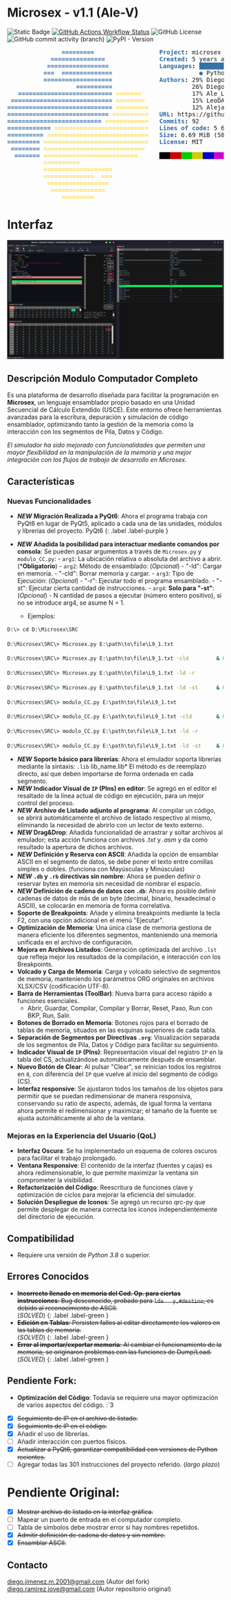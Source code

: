 # Microsex - v1.1 (Ale-V)

![Static Badge](https://img.shields.io/badge/VERSION-v1.1_rev2-brightgreen?style=for-the-badge&logo=json&logoColor=black&label=VERSION&labelColor=white&color=brightgreen)
[![GitHub Actions Workflow Status](https://img.shields.io/github/actions/workflow/status/LeoDAJM/microsex/.github%2Fworkflows%2Fpython-package.yml?branch=master&style=for-the-badge&logo=python&logoColor=white&label=Python%203.8%2B&labelColor=101010)](https://www.python.org/downloads/)
![GitHub License](https://img.shields.io/github/license/LeoDAJM/microsex?style=for-the-badge&logo=conventionalcommits&logoColor=white&label=Licence&labelColor=101010&color=orange)
![GitHub commit activity (branch)](https://img.shields.io/github/commit-activity/w/LeoDAJM/microsex/pyqt6?style=for-the-badge&logo=comma&logoColor=white&label=Commits&labelColor=101010)
![PyPI - Version](https://img.shields.io/pypi/v/pyqt6?style=for-the-badge&logo=qt&logoColor=white&label=PyQt6&labelColor=101010)

<pre><font color="#2F69A2"><b>               =========</b></font>                  <font color="#2F69A2"><b>Project</b></font><b>:</b> microsex (4 branches)
<font color="#2F69A2"><b>            ===============</b></font>               <font color="#2F69A2"><b>Created</b></font><b>:</b> 5 years ago
<font color="#2F69A2"><b>           =================</b></font>              <font color="#2F69A2"><b>Languages</b></font><b>:</b> <span style="background-color:#3572A5">                         </span><span style="background-color:#083FA1"> </span>
<font color="#2F69A2"><b>          ===  ==============</b></font>                        <font color="#3572A5">●</font> Python (95.2 %) <font color="#083FA1">●</font> Markdown (4.8 %)
<font color="#2F69A2"><b>          ===================</b></font>             <font color="#2F69A2"><b>Authors</b></font><b>:</b> 29% Diego Ramírez 27
<font color="#2F69A2"><b>                   ==========</b></font>                      26% Diego Ramirez 24
<font color="#2F69A2"><b>   ========================== </b></font><font color="#FFD940"><b>=======</b></font>              17% Ale_Linux 16
<font color="#2F69A2"><b> ============================ </b></font><font color="#FFD940"><b>========</b></font>             15% LeoDAJM 14
<font color="#2F69A2"><b>============================= </b></font><font color="#FFD940"><b>=========</b></font>            12% Alejandro ;) 11
<font color="#2F69A2"><b>============================ </b></font><font color="#FFD940"><b>==========</b></font>   <font color="#2F69A2"><b>URL</b></font><b>:</b> https://github.com/LeoDAJM/microsex
<font color="#2F69A2"><b>========================== </b></font><font color="#FFD940"><b>============</b></font>   <font color="#2F69A2"><b>Commits</b></font><b>:</b> 92
<font color="#2F69A2"><b>============ </b></font><font color="#FFD940"><b>==========================</b></font>   <font color="#2F69A2"><b>Lines of code</b></font><b>:</b> 5 625
<font color="#2F69A2"><b>========== </b></font><font color="#FFD940"><b>============================</b></font>   <font color="#2F69A2"><b>Size</b></font><b>:</b> 6.69 MiB (58 files)
<font color="#2F69A2"><b>========= </b></font><font color="#FFD940"><b>=============================</b></font>   <font color="#2F69A2"><b>License</b></font><b>:</b> MIT
<font color="#2F69A2"><b> ======== </b></font><font color="#FFD940"><b>============================</b></font>    
<font color="#2F69A2"><b>  ======= </b></font><font color="#FFD940"><b>==========================</b></font>      <span style="background-color:#000000">   </span><span style="background-color:#CD0000">   </span><span style="background-color:#00CD00">   </span><span style="background-color:#CDCD00">   </span><span style="background-color:#0000CD">   </span><span style="background-color:#CD00CD">   </span><span style="background-color:#00CDCD">   </span><span style="background-color:#FAEBD7">   </span>
<font color="#FFD940"><b>          ==========</b></font>                   
<font color="#FFD940"><b>          ===================</b></font>          
<font color="#FFD940"><b>          ==============  ===</b></font>          
<font color="#FFD940"><b>           =================</b></font>           
<font color="#FFD940"><b>            ===============</b></font>            
<font color="#FFD940"><b>               =========</b></font>               
</pre>

# Interfaz

![Poster_UI](__img/poster.png?raw=true)

## Descripción Modulo Computador Completo

Es una plataforma de desarrollo diseñada para facilitar la programación en **Microsex**, un lenguaje ensamblador propio basado en una Unidad Secuencial de Cálculo Extendido (USCE). Este entorno ofrece herramientas avanzadas para la escritura, depuración y simulación de código ensamblador, optimizando tanto la gestión de la memoria como la interacción con los segmentos de Pila, Datos y Código.

*El simulador ha sido mejorado con funcionalidades que permiten una mayor flexibilidad en la manipulación de la memoria y una mejor integración con los flujos de trabajo de desarrollo en Microsex.*

## Características

### **Nuevas Funcionalidades**

- ***NEW*** **Migración Realizada a PyQt6**: Ahora el programa trabaja con PyQt6 en lugar de PyQt5, aplicado a cada una de las unidades, módulos y librerías del proyecto.
PyQt6
{: .label .label-purple }

- ***NEW*** **Añadida la posibilidad para interactuar mediante comandos por consola**: Se pueden pasar argumentos a través de `Microsex.py` y `modulo_CC.py`:
        - `arg1`: La ubicación relativa o absoluta del archivo a abrir. (***Obligatorio**)
        - `arg2`: Método de ensamblado: (*Opcional*)
            - "-ld": Cargar en memoria.
            - "-cld": Borrar memoria y cargar.
        - `arg3`: Tipo de Ejecución: (*Opcional*)
            - "-r": Ejecutar todo el programa ensamblado.
            - "-st": Ejecutar cierta cantidad de instrucciones.
        - `arg4`: **Solo para "-st"**: (*Opcional*)
            - N cantidad de pasos a ejecutar (número entero positivo), si no se introduce arg4, se asume N = 1.
        
    - Ejemplos:
``` cmd
D:\> cd D:\Microsex\SRC

D:\Microsex\SRC\> Microsex.py E:\path\to\file\L9_1.txt

D:\Microsex\SRC\> Microsex.py E:\path\to\file\L9_1.txt -cld         & REM o -ld

D:\Microsex\SRC\> Microsex.py E:\path\to\file\L9_1.txt -ld -r 

D:\Microsex\SRC\> Microsex.py E:\path\to\file\L9_1.txt -ld -st      & REM o -st 5

D:\Microsex\SRC\> modulo_CC.py E:\path\to\file\L9_1.txt

D:\Microsex\SRC\> modulo_CC.py E:\path\to\file\L9_1.txt -cld        & REM o -ld

D:\Microsex\SRC\> modulo_CC.py E:\path\to\file\L9_1.txt -ld -r 

D:\Microsex\SRC\> modulo_CC.py E:\path\to\file\L9_1.txt -ld -st     & REM o -st 5

```

- ***NEW*** **Soporte básico para librerías**: Ahora el emulador soporta librerías mediante la sintaxis:
            `.lib` lib_name.lib*
El método es de reemplazo directo, así que deben importarse de forma ordenada en cada segmento.
- ***NEW*** **Indicador Visual de `IP` (PIns) en editor**: Se agregó en el editor el resaltado de la línea actual de código en ejecución, para un mejor control del proceso.
- ***NEW*** **Archivo de Listado adjunto al programa**: Al compilar un código, se abrirá automáticamente el archivo de listado respectivo al mismo, eliminando la necesidad de abrirlo con un lector de texto externo.
- ***NEW*** **Drag&Drop**: Añadida funcionalidad de arrastrar y soltar archivos al emulador; esta acción funciona con archivos *.txt* y *.asm* y da como resultado la apertura de dichos archivos.
- ***NEW*** **Definición y Reserva con ASCII**: Añadida la opción de ensamblar ASCII en el segmento de datos, se debe poner el texto entre comillas simples o dobles. (funciona con Mayúsculas y Minúsculas)
- ***NEW*** **`.db` y `.rb` directivas sin nombre**: Ahora se pueden definir o reservar bytes en memoria sin necesidad de nombrar el espacio.
- ***NEW*** **Definición de cadena de datos con `.db`**: Ahora es posible definir cadenas de datos de más de un byte (decimal, binario, hexadecimal o ASCII), se colocarán en memoria de forma correlativa.
- **Soporte de Breakpoints**: Añade y elimina breakpoints mediante la tecla F2, con una opción adicional en el menú "Ejecutar".
- **Optimización de Memoria**: Una única clase de memoria gestiona de manera eficiente los diferentes segmentos, manteniendo una memoria unificada en el archivo de configuración.
- **Mejora en Archivos Listados**: Generación optimizada del archivo `.lst` que refleja mejor los resultados de la compilación, e interacción con los Breakpoints.
- **Volcado y Carga de Memoria**: Carga y volcado selectivo de segmentos de memoria, manteniendo los parámetros ORG originales en archivos XLSX/CSV (codificación UTF-8).
- **Barra de Herramientas (ToolBar)**: Nueva barra para acceso rápido a funciones esenciales.
    - Abrir, Guardar, Compilar, Compilar y Borrar, Reset, Paso, Run con BKP, Run, Salir.
- **Botones de Borrado en Memoria**: Botones rojos para el borrado de tablas de memoria, situados en las esquinas superiores de cada tabla.
- **Separación de Segmentos por Directivas `.org`**: Visualización separada de los segmentos de Pila, Datos y Código para facilitar su seguimiento.
- **Indicador Visual de `IP` (PIns)**: Representación visual del registro `IP` en la tabla del CS, actualizándose automáticamente después de ensamblar.
- **Nuevo Botón de Clear**: Al pulsar "Clear", se reinician todos los registros en `0`, con diferencia del `IP` que vuelve al inicio del segmento de código (CS).
- **Interfaz responsive**: Se ajustaron todos los tamaños de los objetos para permitir que se puedan redimensionar de manera responsiva, conservando su ratio de aspecto, además, de igual forma la ventana ahora permite el redimensionar y maximizar; el tamaño de la fuente se ajusta automáticamente al alto de la ventana. 

### **Mejoras en la Experiencia del Usuario (QoL)**
- **Interfaz Oscura**: Se ha implementado un esquema de colores oscuros para facilitar el trabajo prolongado.
- **Ventana Responsive**: El contenido de la interfaz (fuentes y cajas) es ahora redimensionable, lo que permite maximizar la ventana sin comprometer la visibilidad.
- **Refactorización del Código**: Reescritura de funciones clave y optimización de ciclos para mejorar la eficiencia del simulador.
- **Solución Despliegue de Iconos**: Se agregó un recurso qrc-py que permite desplegar de manera correcta los iconos independientemente del directorio de ejecución.

## Compatibilidad

- Requiere una versión de *Python 3.8* o superior.

## Errores Conocidos

- ~~**Incorrecto llenado en memoria del Cod. Op. para ciertas instrucciones**: Bug desconocido, probado para `lda	y,#destino`, es debido al reconocimiento de ASCII.~~ \
(*SOLVED*)
{: .label .label-green }
- ~~**Edición en Tablas**: Persisten fallos al editar directamente los valores en las tablas de memoria.~~ \
(*SOLVED*)
{: .label .label-green }
- ~~**Error al importar/exportar memoria**: Al cambiar el funcionamiento de la memoria, se originaron problemas con las funciones de Dump/Load.~~ \
(*SOLVED*)
{: .label .label-green }

## Pendiente Fork:

- **Optimización del Código**: Todavía se requiere una mayor optimización de varios aspectos del código. :´3
- [X] ~~Seguimiento de IP en el archivo de listado.~~
- [X] ~~Seguimiento de IP en el código.~~
- [X] Añadir el uso de librerías.
- [ ] Añadir interacción con puertos físicos.
- [X] ~~Actualizar a PyQt6, garantizar compatibilidad con versiones de Python recientes.~~
- [ ] Agregar todas las 301 instrucciones del proyecto referido. (*largo plazo*)

# Pendiente Original:

- [X] ~~Mostrar archivo de listado en la interfaz gráfica.~~
- [ ] Mapear un puerto de entrada en el computador completo.
- [ ] Tabla de símbolos debe mostrar error si hay nombres repetidos.
- [X] ~~Admitir definición de cadena de datos y sin nombre.~~
- [X] ~~Ensamblar ASCII.~~

## Contacto

diego.jimenez.m.2001@gmail.com (Autor del fork)
diego.ramirez.jove@gmail.com (Autor repositorio original)
